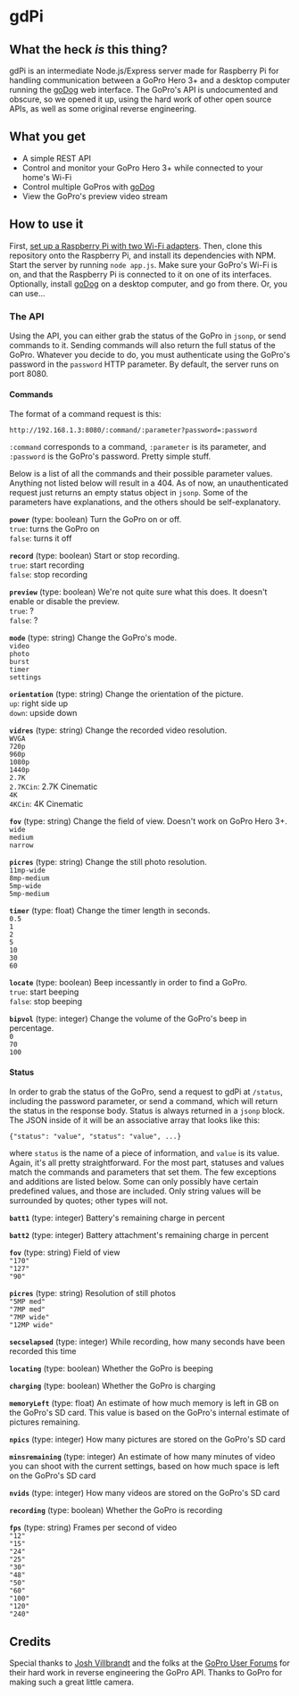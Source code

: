 # gdPi

## What the heck *is* this thing?

gdPi is an intermediate Node.js/Express server made for Raspberry Pi for handling communication between a GoPro Hero 3+ and a desktop computer running the [goDog] web interface. The GoPro's API is undocumented and obscure, so we opened it up, using the hard work of other open source APIs, as well as some original reverse engineering.

## What you get

+ A simple REST API
+ Control and monitor your GoPro Hero 3+ while connected to your home's Wi-Fi
+ Control multiple GoPros with [goDog]
+ View the GoPro's preview video stream

## How to use it

First, [set up a Raspberry Pi with two Wi-Fi adapters](http://www.processthings.com/post/66023171876/how-to-connect-your-raspberry-pi-to-two-wi-fi-networks). Then, clone this repository onto the Raspberry Pi, and install its dependencies with NPM. Start the server by running `node app.js`. Make sure your GoPro's Wi-Fi is on, and that the Raspberry Pi is connected to it on one of its interfaces. Optionally, install [goDog] on a desktop computer, and go from there. Or, you can use...

### The API

Using the API, you can either grab the status of the GoPro in `jsonp`, or send commands to it. Sending commands will also return the full status of the GoPro. Whatever you decide to do, you must authenticate using the GoPro's password in the `password` HTTP parameter. By default, the server runs on port 8080.

#### Commands

The format of a command request is this:

    http://192.168.1.3:8080/:command/:parameter?password=:password
    
`:command` corresponds to a command, `:parameter` is its parameter, and `:password` is the GoPro's password. Pretty simple stuff.

Below is a list of all the commands and their possible parameter values. Anything not listed below will result in a 404. As of now, an unauthenticated request just returns an empty status object in `jsonp`. Some of the parameters have explanations, and the others should be self-explanatory.

**`power`** (type: boolean) Turn the GoPro on or off.  
`true`: turns the GoPro on  
`false`: turns it off  

**`record`** (type: boolean) Start or stop recording.  
`true`: start recording  
`false`: stop recording

**`preview`** (type: boolean) We're not quite sure what this does. It doesn't enable or disable the preview.  
`true`: ?  
`false`: ?

**`mode`** (type: string) Change the GoPro's mode.  
`video`  
`photo`  
`burst`  
`timer`  
`settings`  

**`orientation`** (type: string) Change the orientation of the picture.  
`up`: right side up  
`down`: upside down  

**`vidres`** (type: string) Change the recorded video resolution.  
`WVGA`  
`720p`  
`960p`  
`1080p`  
`1440p`  
`2.7K`  
`2.7KCin`: 2.7K Cinematic  
`4K`  
`4KCin`: 4K Cinematic 

**`fov`** (type: string) Change the field of view. Doesn't work on GoPro Hero 3+.  
`wide`  
`medium`  
`narrow`  

**`picres`** (type: string) Change the still photo resolution.  
`11mp-wide`  
`8mp-medium`  
`5mp-wide`  
`5mp-medium`  

**`timer`** (type: float) Change the timer length in seconds.  
`0.5`  
`1`  
`2`  
`5`  
`10`  
`30`  
`60`  

**`locate`** (type: boolean) Beep incessantly in order to find a GoPro.  
`true`: start beeping  
`false`: stop beeping

**`bipvol`** (type: integer) Change the volume of the GoPro's beep in percentage.  
`0`  
`70`  
`100`  

#### Status

In order to grab the status of the GoPro, send a request to gdPi at `/status`, including the password parameter, or send a command, which will return the status in the response body. Status is always returned in a `jsonp` block. The JSON inside of it will be an associative array that looks like this:

    {"status": "value", "status": "value", ...}

where `status` is the name of a piece of information, and `value` is its value. Again, it's all pretty straightforward. For the most part, statuses and values match the commands and parameters that set them. The few exceptions and additions are listed below. Some can only possibly have certain predefined values, and those are included. Only string values will be surrounded by quotes; other types will not.

**`batt1`** (type: integer) Battery's remaining charge in percent  

**`batt2`** (type: integer) Battery attachment's remaining charge in percent  

**`fov`** (type: string) Field of view  
`"170"`  
`"127"`  
`"90"`  

**`picres`** (type: string) Resolution of still photos  
`"5MP med"`  
`"7MP med"`  
`"7MP wide"`  
`"12MP wide"`  

**`secselapsed`** (type: integer) While recording, how many seconds have been recorded this time  

**`locating`** (type: boolean) Whether the GoPro is beeping  

**`charging`** (type: boolean) Whether the GoPro is charging  

**`memoryLeft`** (type: float) An estimate of how much memory is left in GB on the GoPro's SD card. This value is based on the GoPro's internal estimate of pictures remaining.  

**`npics`** (type: integer) How many pictures are stored on the GoPro's SD card  

**`minsremaining`** (type: integer) An estimate of how many minutes of video you can shoot with the current settings, based on how much space is left on the GoPro's SD card  

**`nvids`** (type: integer) How many videos are stored on the GoPro's SD card  

**`recording`** (type: boolean) Whether the GoPro is recording  

**`fps`** (type: string) Frames per second of video  
`"12"`  
`"15"`  
`"24"`  
`"25"`  
`"30"`  
`"48"`  
`"50"`  
`"60"`  
`"100"`  
`"120"`  
`"240"`  

## Credits

Special thanks to [Josh Villbrandt](https://github.com/joshvillbrandt/GoProController/) and the folks at the [GoPro User Forums](http://goprouser.freeforums.org/howto-livestream-to-pc-and-view-files-on-pc-smartphone-t9393-150.html) for their hard work in reverse engineering the GoPro API. Thanks to GoPro for making such a great little camera.

[goDog]: https://github.com/FrontRush/goDog
